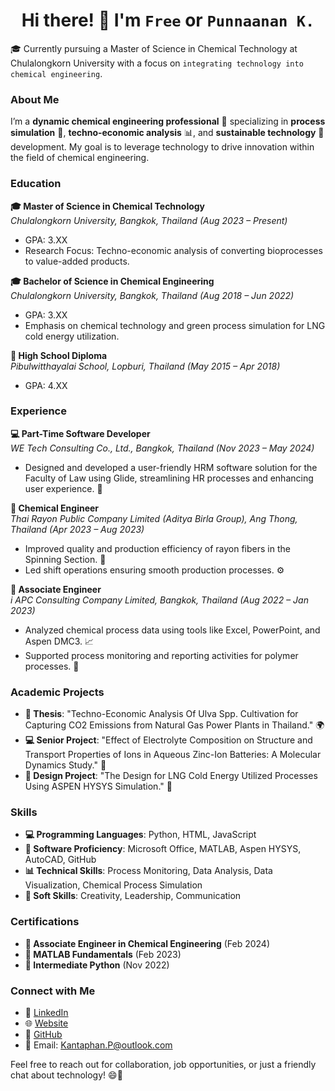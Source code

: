 ### <h1 align="center">Hi there! 👋 I'm `Free` or `Punnaanan K.`</h1>

🎓 Currently pursuing a Master of Science in Chemical Technology at Chulalongkorn University with a focus on `integrating technology into chemical engineering`. 

### About Me
I’m a **dynamic chemical engineering professional** 🌟 specializing in **process simulation** 🔄, **techno-economic analysis** 📊, and **sustainable technology** 🌱 development. My goal is to leverage technology to drive innovation within the field of chemical engineering. 

### Education
**🎓 Master of Science in Chemical Technology**  
_Chulalongkorn University, Bangkok, Thailand (Aug 2023 – Present)_  
- GPA: 3.XX  
- Research Focus: Techno-economic analysis of converting bioprocesses to value-added products.

**🎓 Bachelor of Science in Chemical Engineering**  
_Chulalongkorn University, Bangkok, Thailand (Aug 2018 – Jun 2022)_  
- GPA: 3.XX  
- Emphasis on chemical technology and green process simulation for LNG cold energy utilization.

**🏫 High School Diploma**  
_Pibulwitthayalai School, Lopburi, Thailand (May 2015 – Apr 2018)_  
- GPA: 4.XX

### Experience
**💻 Part-Time Software Developer**  
_WE Tech Consulting Co., Ltd., Bangkok, Thailand (Nov 2023 – May 2024)_  
- Designed and developed a user-friendly HRM software solution for the Faculty of Law using Glide, streamlining HR processes and enhancing user experience. 🎉

**🔬 Chemical Engineer**  
_Thai Rayon Public Company Limited (Aditya Birla Group), Ang Thong, Thailand (Apr 2023 – Aug 2023)_  
- Improved quality and production efficiency of rayon fibers in the Spinning Section. 🔧
- Led shift operations ensuring smooth production processes. ⚙️

**🔧 Associate Engineer**  
_i APC Consulting Company Limited, Bangkok, Thailand (Aug 2022 – Jan 2023)_  
- Analyzed chemical process data using tools like Excel, PowerPoint, and Aspen DMC3. 📈
- Supported process monitoring and reporting activities for polymer processes. 📝

### Academic Projects
- **📖 Thesis**: "Techno-Economic Analysis Of Ulva Spp. Cultivation for Capturing CO2 Emissions from Natural Gas Power Plants in Thailand." 🌍
- **💻 Senior Project**: "Effect of Electrolyte Composition on Structure and Transport Properties of Ions in Aqueous Zinc-Ion Batteries: A Molecular Dynamics Study." 🧪
- **🔗 Design Project**: "The Design for LNG Cold Energy Utilized Processes Using ASPEN HYSYS Simulation." 🚀

### Skills
- **💻 Programming Languages**: Python, HTML, JavaScript
- **🔧 Software Proficiency**: Microsoft Office, MATLAB, Aspen HYSYS, AutoCAD, GitHub
- **📊 Technical Skills**: Process Monitoring, Data Analysis, Data Visualization, Chemical Process Simulation
- **💬 Soft Skills**: Creativity, Leadership, Communication

### Certifications
- **📜 Associate Engineer in Chemical Engineering** (Feb 2024) 
- **📜 MATLAB Fundamentals** (Feb 2023) 
- **📜 Intermediate Python** (Nov 2022) 

### Connect with Me
- 🔗 [LinkedIn](https://www.linkedin.com/in/kantaphan-punnaanan/)  
- 🌐 [Website](https://www.kantaphan.fyi)  
- 🐙 [GitHub](https://github.com/qKTPq) 
- 📧 Email: [Kantaphan.P@outlook.com](mailto:Kantaphan.P@outlook.com)  

Feel free to reach out for collaboration, job opportunities, or just a friendly chat about technology! 😄🚀
